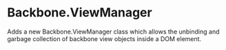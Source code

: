 # Backbone.ViewManager
Adds a new Backbone.ViewManager class which allows the unbinding and garbage collection of backbone view objects inside a DOM element.
